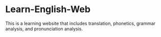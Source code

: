 # Learn-English-Web
This is a learning website that includes translation, phonetics, grammar analysis, and pronunciation analysis.
